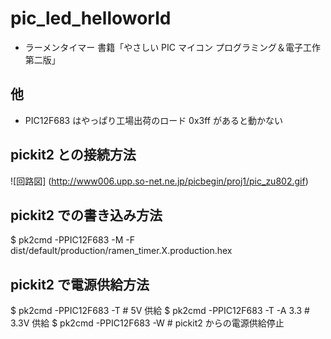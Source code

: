 pic_led_helloworld
==================
- ラーメンタイマー
 書籍「やさしい PIC マイコン プログラミング＆電子工作 第二版」


他
--
- PIC12F683 はやっぱり工場出荷のロード 0x3ff があると動かない


pickit2 との接続方法
--------------------
![回路図] (http://www006.upp.so-net.ne.jp/picbegin/proj1/pic_zu802.gif)

pickit2 での書き込み方法
------------------------
$ pk2cmd -PPIC12F683 -M -F dist/default/production/ramen_timer.X.production.hex


pickit2 で電源供給方法
----------------------
$ pk2cmd -PPIC12F683 -T         # 5V 供給
$ pk2cmd -PPIC12F683 -T -A 3.3  # 3.3V 供給
$ pk2cmd -PPIC12F683 -W         # pickit2 からの電源供給停止
